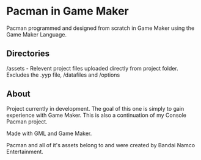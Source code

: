 # Pacman in Game Maker

Pacman programmed and designed from scratch in Game Maker using the Game Maker Language.


## Directories

/assets - Relevent project files uploaded directly from project folder. Excludes the .yyp file, /datafiles and /options

## About

Project currently in development. The goal of this one is simply to gain experience with Game Maker. This is also a continuation of my Console Pacman project.

Made with GML and Game Maker.

Pacman and all of it's assets belong to and were created by Bandai Namco Entertainment. 
